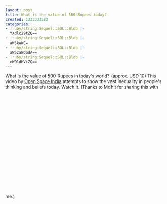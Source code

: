 ```yaml
---
layout: post
title: What is the value of 500 Rupees today?
created: 1233333582
categories:
- !ruby/string:Sequel::SQL::Blob |-
  YXdlc29tZQ==
- !ruby/string:Sequel::SQL::Blob |-
  aW5kaWE=
- !ruby/string:Sequel::SQL::Blob |-
  aW5zaWdodA==
- !ruby/string:Sequel::SQL::Blob |-
  eW91dHViZQ==
---
```

What is the value of 500 Rupees in today's world? (approx. USD 10)
This video by <a href="http://www.openspaceindia.org">Open Space India</a> attempts to show the vast inequality in people's thinking and beliefs today. Watch it. (Thanks to Mohit for sharing this with me.)
<object width="425" height="344"><param name="movie" value="http://www.youtube.com/v/M0XTPSYdP08&hl=en&fs=1&rel=0"></param><param name="allowFullScreen" value="true"></param><param name="allowscriptaccess" value="always"></param><embed src="http://www.youtube.com/v/M0XTPSYdP08&hl=en&fs=1&rel=0" type="application/x-shockwave-flash" allowscriptaccess="always" allowfullscreen="true" width="425" height="344"></embed></object>
<!--break-->
